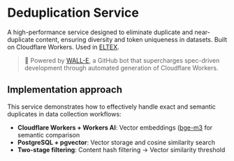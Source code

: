 # Deduplication Service
A high-performance service designed to eliminate duplicate and near-duplicate content, ensuring diversity and token uniqueness in datasets. Built on Cloudflare Workers. Used in [ELTEX](https://github.com/Kseymur/eltex-sheets-addon). 
> 🤖 Powered by [WALL-E](https://github.com/1712n/wall-e), a GitHub bot that supercharges spec-driven development through automated generation of Cloudflare Workers. 

## Implementation approach

This service demonstrates how to effectively handle exact and semantic duplicates in data collection workflows:
- **Cloudflare Workers + Workers AI**: Vector embeddings ([bge-m3](https://developers.cloudflare.com/workers-ai/models/bge-m3/) for semantic comparison
- **PostgreSQL + pgvector**: Vector storage and cosine similarity search
- **Two-stage filtering**: Content hash filtering → Vector similarity threshold
